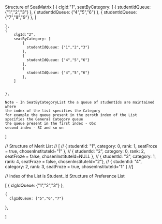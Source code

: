 Structure of SeatMatrix
 [
    { 
        clgId:"1",
        seatByCategory: [
            {
              studentIdQueue: {"1","2","3"}
            },
            {
              studentIdQueue: {"4","5","6"}
            },
            {
              studentIdQueue: {"7","8","9"}
            },
        ]


    },
    { 
        clgId:"2",
        seatByCategory: [
            {
              studentIdQueue: {"1","2","3"}
            },
            {
              studentIdQueue: {"4","5","6"}
            },
            {
              studentIdQueue: {"4","5","6"}
            },
        ]


    },  

    Note - In SeatByCategoryList the a queue of studentIds are maintained where
    the index of the list specifies the Category
    for example the queue present in the zeroth index of the List specifies the General Category queue
    the queue present in the first index - Obc
    second index - SC and so on
    
]  



  // Structure of Merit List
  // [
    // { studentId: "1", category: 0, rank: 1, seatFroze = true, chosenInstituteId="1" }, 
    // { studentId: "2", category: 0, rank: 2, seatFroze = false, chosenInstituteId=NULL },
    // { studentId: "3", category: 1, rank: 4, seatFroze = false, chosenInstituteId="2"},
    // { studentId: "4", category: 2, rank: 3, seatFroze = true, chosenInstituteId="1" }
  //]  




// Index of the List is Student_Id
Structure of Preference List

[
   {
      clgIdQueue: {"1","2","3"}
   },

    {
      clgIdQueue: {"5","6","7"}
   },

]



